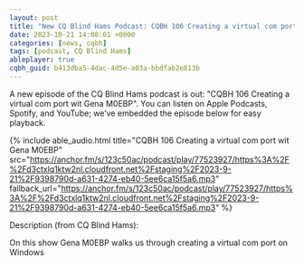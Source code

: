 ```yaml
---
layout: post
title: "New CQ Blind Hams Podcast: CQBH 106 Creating a virtual com port wit Gena M0EBP"
date: 2023-10-21 14:08:01 +0000
categories: [news, cqbh]
tags: [podcast, CQ Blind Hams]
ableplayer: true
cqbh_guid: b413dba5-4dac-4d5e-a03a-bbdfab2e813b
---
```


A new episode of the CQ Blind Hams podcast is out: "CQBH 106 Creating a virtual com port wit Gena M0EBP". You can listen on Apple Podcasts, Spotify, and YouTube; we’ve embedded the episode below for easy playback.

{% include able_audio.html title="CQBH 106 Creating a virtual com port wit Gena M0EBP" src="https://anchor.fm/s/123c50ac/podcast/play/77523927/https%3A%2F%2Fd3ctxlq1ktw2nl.cloudfront.net%2Fstaging%2F2023-9-21%2F9398790d-a631-4274-eb40-5ee6ca15f5a6.mp3" fallback_url="https://anchor.fm/s/123c50ac/podcast/play/77523927/https%3A%2F%2Fd3ctxlq1ktw2nl.cloudfront.net%2Fstaging%2F2023-9-21%2F9398790d-a631-4274-eb40-5ee6ca15f5a6.mp3" %}

Description (from CQ Blind Hams):

<p>On this show Gena M0EBP walks us through creating a virtual com port on Windows</p>

